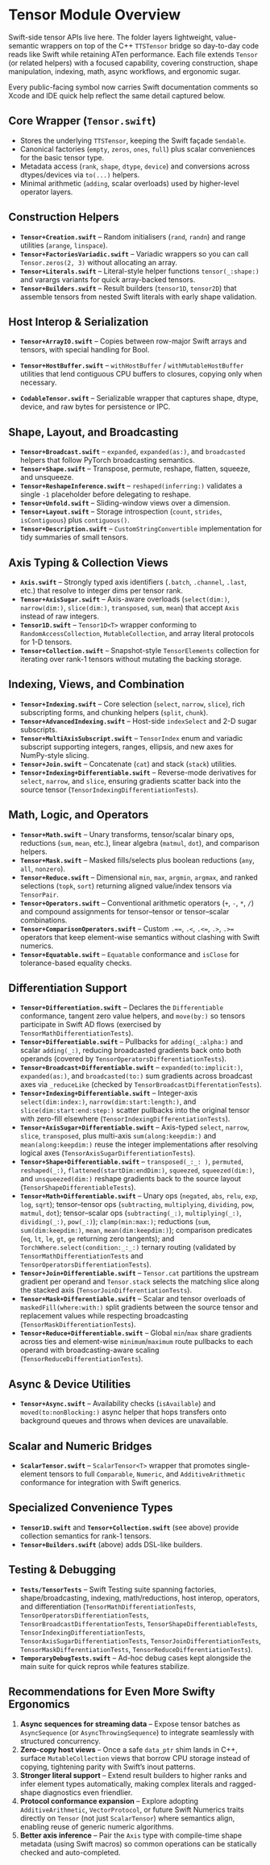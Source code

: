 # Tensor Module Overview

Swift-side tensor APIs live here. The folder layers lightweight, value-semantic wrappers on top of the C++ `TTSTensor` bridge so day-to-day code reads like Swift while retaining ATen performance. Each file extends `Tensor` (or related helpers) with a focused capability, covering construction, shape manipulation, indexing, math, async workflows, and ergonomic sugar.

Every public-facing symbol now carries Swift documentation comments so Xcode and IDE quick help reflect the same detail captured below.

## Core Wrapper (`Tensor.swift`)
- Stores the underlying `TTSTensor`, keeping the Swift façade `Sendable`.
- Canonical factories (`empty`, `zeros`, `ones`, `full`) plus scalar conveniences for the basic tensor type.
- Metadata access (`rank`, `shape`, `dtype`, `device`) and conversions across dtypes/devices via `to(...)` helpers.
- Minimal arithmetic (`adding`, scalar overloads) used by higher-level operator layers.

## Construction Helpers
- **`Tensor+Creation.swift`** – Random initialisers (`rand`, `randn`) and range utilities (`arange`, `linspace`).
- **`Tensor+FactoriesVariadic.swift`** – Variadic wrappers so you can call `Tensor.zeros(2, 3)` without allocating an array.
- **`Tensor+Literals.swift`** – Literal-style helper functions `tensor(_:shape:)` and varargs variants for quick array-backed tensors.
- **`Tensor+Builders.swift`** – Result builders (`tensor1D`, `tensor2D`) that assemble tensors from nested Swift literals with early shape validation.

## Host Interop & Serialization
- **`Tensor+ArrayIO.swift`** – Copies between row-major Swift arrays and tensors, with special handling for Bool.
  
- **`Tensor+HostBuffer.swift`** – `withHostBuffer` / `withMutableHostBuffer` utilities that lend contiguous CPU buffers to closures, copying only when necessary.
- **`CodableTensor.swift`** – Serializable wrapper that captures shape, dtype, device, and raw bytes for persistence or IPC.

## Shape, Layout, and Broadcasting
- **`Tensor+Broadcast.swift`** – `expanded`, `expanded(as:)`, and `broadcasted` helpers that follow PyTorch broadcasting semantics.
- **`Tensor+Shape.swift`** – Transpose, permute, reshape, flatten, squeeze, and unsqueeze.
- **`Tensor+ReshapeInference.swift`** – `reshaped(inferring:)` validates a single `-1` placeholder before delegating to reshape.
- **`Tensor+Unfold.swift`** – Sliding-window views over a dimension.
- **`Tensor+Layout.swift`** – Storage introspection (`count`, `strides`, `isContiguous`) plus `contiguous()`.
- **`Tensor+Description.swift`** – `CustomStringConvertible` implementation for tidy summaries of small tensors.

## Axis Typing & Collection Views
- **`Axis.swift`** – Strongly typed axis identifiers (`.batch`, `.channel`, `.last`, etc.) that resolve to integer dims per tensor rank.
- **`Tensor+AxisSugar.swift`** – Axis-aware overloads (`select(dim:)`, `narrow(dim:)`, `slice(dim:)`, `transposed`, `sum`, `mean`) that accept `Axis` instead of raw integers.
- **`Tensor1D.swift`** – `Tensor1D<T>` wrapper conforming to `RandomAccessCollection`, `MutableCollection`, and array literal protocols for 1-D tensors.
- **`Tensor+Collection.swift`** – Snapshot-style `TensorElements` collection for iterating over rank-1 tensors without mutating the backing storage.

## Indexing, Views, and Combination
- **`Tensor+Indexing.swift`** – Core selection (`select`, `narrow`, `slice`), rich subscripting forms, and chunking helpers (`split`, `chunk`).
- **`Tensor+AdvancedIndexing.swift`** – Host-side `indexSelect` and 2-D sugar subscripts.
- **`Tensor+MultiAxisSubscript.swift`** – `TensorIndex` enum and variadic subscript supporting integers, ranges, ellipsis, and new axes for NumPy-style slicing.
- **`Tensor+Join.swift`** – Concatenate (`cat`) and stack (`stack`) utilities.
- **`Tensor+Indexing+Differentiable.swift`** – Reverse-mode derivatives for `select`, `narrow`, and `slice`, ensuring gradients scatter back into the source tensor (`TensorIndexingDifferentiationTests`).

## Math, Logic, and Operators
- **`Tensor+Math.swift`** – Unary transforms, tensor/scalar binary ops, reductions (`sum`, `mean`, etc.), linear algebra (`matmul`, `dot`), and comparison helpers.
- **`Tensor+Mask.swift`** – Masked fills/selects plus boolean reductions (`any`, `all`, `nonzero`).
- **`Tensor+Reduce.swift`** – Dimensional `min`, `max`, `argmin`, `argmax`, and ranked selections (`topk`, `sort`) returning aligned value/index tensors via `TensorPair`.
- **`Tensor+Operators.swift`** – Conventional arithmetic operators (`+`, `-`, `*`, `/`) and compound assignments for tensor–tensor or tensor–scalar combinations.
- **`Tensor+ComparisonOperators.swift`** – Custom `.==`, `.<`, `.<=`, `.>`, `.>=` operators that keep element-wise semantics without clashing with Swift numerics.
- **`Tensor+Equatable.swift`** – `Equatable` conformance and `isClose` for tolerance-based equality checks.

## Differentiation Support
- **`Tensor+Differentiation.swift`** – Declares the `Differentiable` conformance, tangent zero value helpers, and `move(by:)` so tensors participate in Swift AD flows (exercised by `TensorMathDifferentiationTests`).
- **`Tensor+Differentiable.swift`** – Pullbacks for `adding(_:alpha:)` and scalar `adding(_:)`, reducing broadcasted gradients back onto both operands (covered by `TensorOperatorsDifferentiationTests`).
- **`Tensor+Broadcast+Differentiable.swift`** – `expanded(to:implicit:)`, `expanded(as:)`, and `broadcasted(to:)` sum gradients across broadcast axes via `_reduceLike` (checked by `TensorBroadcastDifferentationTests`).
- **`Tensor+Indexing+Differentiable.swift`** – Integer-axis `select(dim:index:)`, `narrow(dim:start:length:)`, and `slice(dim:start:end:step:)` scatter pullbacks into the original tensor with zero-fill elsewhere (`TensorIndexingDifferentiationTests`).
- **`Tensor+AxisSugar+Differentiable.swift`** – Axis-typed `select`, `narrow`, `slice`, `transposed`, plus multi-axis `sum(along:keepdim:)` and `mean(along:keepdim:)` reuse the integer implementations after resolving logical axes (`TensorAxisSugarDifferentiationTests`).
- **`Tensor+Shape+Differentiable.swift`** – `transposed(_:_: )`, `permuted`, `reshaped(_:)`, `flattened(startDim:endDim:)`, `squeezed`, `squeezed(dim:)`, and `unsqueezed(dim:)` reshape gradients back to the source layout (`TensorShapeDifferentiableTests`).
- **`Tensor+Math+Differentiable.swift`** – Unary ops (`negated`, `abs`, `relu`, `exp`, `log`, `sqrt`); tensor–tensor ops (`subtracting`, `multiplying`, `dividing`, `pow`, `matmul`, `dot`); tensor–scalar ops (`subtracting(_:)`, `multiplying(_:)`, `dividing(_:)`, `pow(_:)`); `clamp(min:max:)`; reductions (`sum`, `sum(dim:keepdim:)`, `mean`, `mean(dim:keepdim:)`); comparison predicates (`eq`, `lt`, `le`, `gt`, `ge` returning zero tangents); and `TorchWhere.select(condition:_:_:)` ternary routing (validated by `TensorMathDifferentiationTests` and `TensorOperatorsDifferentiationTests`).
- **`Tensor+Join+Differentiable.swift`** – `Tensor.cat` partitions the upstream gradient per operand and `Tensor.stack` selects the matching slice along the stacked axis (`TensorJoinDifferentiationTests`).
- **`Tensor+Mask+Differentiable.swift`** – Scalar and tensor overloads of `maskedFill(where:with:)` split gradients between the source tensor and replacement values while respecting broadcasting (`TensorMaskDifferentiationTests`).
- **`Tensor+Reduce+Differentiable.swift`** – Global `min`/`max` share gradients across ties and element-wise `minimum`/`maximum` route pullbacks to each operand with broadcasting-aware scaling (`TensorReduceDifferentiationTests`).

## Async & Device Utilities
- **`Tensor+Async.swift`** – Availability checks (`isAvailable`) and `moved(to:nonBlocking:)` async helper that hops transfers onto background queues and throws when devices are unavailable.

## Scalar and Numeric Bridges
- **`ScalarTensor.swift`** – `ScalarTensor<T>` wrapper that promotes single-element tensors to full `Comparable`, `Numeric`, and `AdditiveArithmetic` conformance for integration with Swift generics.

## Specialized Convenience Types
- **`Tensor1D.swift`** and **`Tensor+Collection.swift`** (see above) provide collection semantics for rank-1 tensors.
- **`Tensor+Builders.swift`** (above) adds DSL-like builders.

## Testing & Debugging
- **`Tests/TensorTests`** – Swift Testing suite spanning factories, shape/broadcasting, indexing, math/reductions, host interop, operators, and differentiation (`TensorMathDifferentiationTests`, `TensorOperatorsDifferentiationTests`, `TensorBroadcastDifferentationTests`, `TensorShapeDifferentiableTests`, `TensorIndexingDifferentiationTests`, `TensorAxisSugarDifferentiationTests`, `TensorJoinDifferentiationTests`, `TensorMaskDifferentiationTests`, `TensorReduceDifferentiationTests`).
- **`TemporaryDebugTests.swift`** – Ad-hoc debug cases kept alongside the main suite for quick repros while features stabilize.

## Recommendations for Even More Swifty Ergonomics
1. **Async sequences for streaming data** – Expose tensor batches as `AsyncSequence` (or `AsyncThrowingSequence`) to integrate seamlessly with structured concurrency.
2. **Zero-copy host views** – Once a safe `data_ptr` shim lands in C++, surface `MutableCollection` views that borrow CPU storage instead of copying, tightening parity with Swift’s inout patterns.
3. **Stronger literal support** – Extend result builders to higher ranks and infer element types automatically, making complex literals and ragged-shape diagnostics even friendlier.
4. **Protocol conformance expansion** – Explore adopting `AdditiveArithmetic`, `VectorProtocol`, or future Swift Numerics traits directly on `Tensor` (not just `ScalarTensor`) where semantics align, enabling reuse of generic numeric algorithms.
5. **Better axis inference** – Pair the `Axis` type with compile-time shape metadata (using Swift macros) so common operations can be statically checked and auto-completed.
